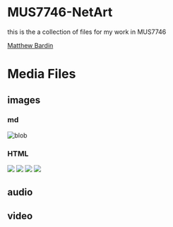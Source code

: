 # MUS7746-NetArt

this is the a collection of files for my work in MUS7746

[Matthew Bardin](http://matthewbardin.com)

# Media Files

## images

### md
![blob](media/images/images.jpeg)

### HTML
<img src="media/images/images.jpeg"></img>
<img src="media/images/download.jpeg"></img>
<img src="media/images/img1.jpeg"></img>
<img src="media/images/img2.jpeg"></img>

## audio

## video


